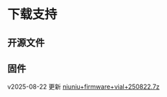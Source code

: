 # 下载支持

## 开源文件

## 固件

v2025-08-22 更新 
<a href="https://raw.githubusercontent.com/pretendancers/pretendancers.github.io/refs/heads/main/public/firmwares/Cheerz-vial-202503.uf2">niuniu+firmware+vial+250822.7z</a>
